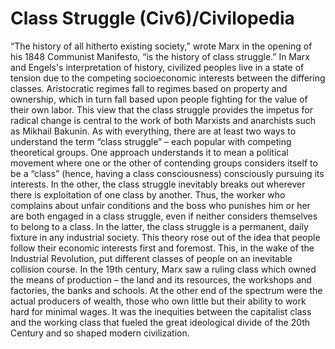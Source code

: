 # Class Struggle (Civ6)/Civilopedia

“The history of all hitherto existing society,” wrote Marx in the opening of his 1848 Communist Manifesto, “is the history of class struggle.” In Marx and Engels's interpretation of history, civilized peoples live in a state of tension due to the competing socioeconomic interests between the differing classes. Aristocratic regimes fall to regimes based on property and ownership, which in turn fall based upon people fighting for the value of their own labor. This view that the class struggle provides the impetus for radical change is central to the work of both Marxists and anarchists such as Mikhail Bakunin.
As with everything, there are at least two ways to understand the term “class struggle” – each popular with competing theoretical groups. One approach understands it to mean a political movement where one or the other of contending groups considers itself to be a “class” (hence, having a class consciousness) consciously pursuing its interests. In the other, the class struggle inevitably breaks out wherever there is exploitation of one class by another. Thus, the worker who complains about unfair conditions and the boss who punishes him or her are both engaged in a class struggle, even if neither considers themselves to belong to a class. In the latter, the class struggle is a permanent, daily fixture in any industrial society.
This theory rose out of the idea that people follow their economic interests first and foremost. This, in the wake of the Industrial Revolution, put different classes of people on an inevitable collision course. In the 19th century, Marx saw a ruling class which owned the means of production – the land and its resources, the workshops and factories, the banks and schools. At the other end of the spectrum were the actual producers of wealth, those who own little but their ability to work hard for minimal wages. It was the inequities between the capitalist class and the working class that fueled the great ideological divide of the 20th Century and so shaped modern civilization.